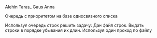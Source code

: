 Alehin Taras_
Gaus Anna

Очередь с приоритетом на базе односвязного списка


Используя очередь строк решить задачу:
Дан файл строк. Выдать строки в порядке убывания их длин. Используя один проход по файлу

